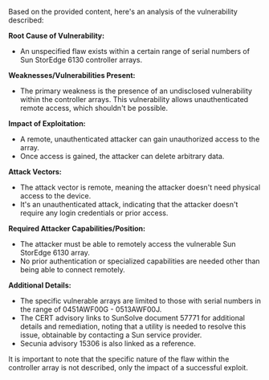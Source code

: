 Based on the provided content, here's an analysis of the vulnerability described:

**Root Cause of Vulnerability:**
- An unspecified flaw exists within a certain range of serial numbers of Sun StorEdge 6130 controller arrays.

**Weaknesses/Vulnerabilities Present:**
- The primary weakness is the presence of an undisclosed vulnerability within the controller arrays. This vulnerability allows unauthenticated remote access, which shouldn't be possible.

**Impact of Exploitation:**
- A remote, unauthenticated attacker can gain unauthorized access to the array.
- Once access is gained, the attacker can delete arbitrary data.

**Attack Vectors:**
- The attack vector is remote, meaning the attacker doesn't need physical access to the device.
- It's an unauthenticated attack, indicating that the attacker doesn't require any login credentials or prior access.

**Required Attacker Capabilities/Position:**
- The attacker must be able to remotely access the vulnerable Sun StorEdge 6130 array.
- No prior authentication or specialized capabilities are needed other than being able to connect remotely.

**Additional Details:**
- The specific vulnerable arrays are limited to those with serial numbers in the range of 0451AWF00G - 0513AWF00J.
- The CERT advisory links to SunSolve document 57771 for additional details and remediation, noting that a utility is needed to resolve this issue, obtainable by contacting a Sun service provider.
- Secunia advisory 15306 is also linked as a reference.

It is important to note that the specific nature of the flaw within the controller array is not described, only the impact of a successful exploit.